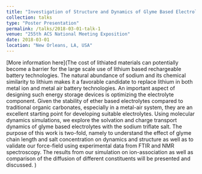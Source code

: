 ```yaml
---
title: "Investigation of Structure and Dynamics of Glyme Based Electrolytes for Sodium Rechargeable Batteries"
collection: talks
type: "Poster Presentation"
permalink: /talks/2018-03-01-talk-1
venue: "255th ACS National Meeting Exposition"
date: 2018-03-01
location: "New Orleans, LA, USA"
---
```


[More information here](The cost of lithiated materials can potentially become a barrier for the large scale use of lithium based rechargeable battery technologies. The natural abundance of sodium and its chemical similarity to lithium makes it a favorable candidate to replace lithium in both metal ion and metal air battery technologies. An important aspect of designing such energy storage devices is optimizing the electrolyte component. Given the stability of ether based electrolytes compared to traditional organic carbonates, especially in a metal-air system, they are an excellent starting point for developing suitable electrolytes. Using molecular dynamics simulations, we explore the solvation and charge transport dynamics of glyme based electrolytes with the sodium triflate salt. The purpose of this work is two-fold, namely to understand the effect of glyme chain length and salt concentration on dynamics and structure as well as to validate our force-field using experimental data from FTIR and NMR spectroscopy. The results from our simulation on ion-association as well as comparison of the diffusion of different constituents will be presented and discussed. )
